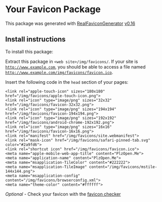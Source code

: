 # Your Favicon Package

This package was generated with [RealFaviconGenerator](https://realfavicongenerator.net/) [v0.16](https://realfavicongenerator.net/change_log#v0.16)

## Install instructions

To install this package:

Extract this package in <code>&lt;web site&gt;/img/favicons/</code>. If your site is <code>http://www.example.com</code>, you should be able to access a file named <code>http://www.example.com/img/favicons/favicon.ico</code>.

Insert the following code in the `head` section of your pages:

    <link rel="apple-touch-icon" sizes="180x180" href="/img/favicons/apple-touch-icon.png">
    <link rel="icon" type="image/png" sizes="32x32" href="/img/favicons/favicon-32x32.png">
    <link rel="icon" type="image/png" sizes="194x194" href="/img/favicons/favicon-194x194.png">
    <link rel="icon" type="image/png" sizes="192x192" href="/img/favicons/android-chrome-192x192.png">
    <link rel="icon" type="image/png" sizes="16x16" href="/img/favicons/favicon-16x16.png">
    <link rel="manifest" href="/img/favicons/site.webmanifest">
    <link rel="mask-icon" href="/img/favicons/safari-pinned-tab.svg" color="#2a9fd6">
    <link rel="shortcut icon" href="/img/favicons/favicon.ico">
    <meta name="apple-mobile-web-app-title" content="PlzOpen.Me">
    <meta name="application-name" content="PlzOpen.Me">
    <meta name="msapplication-TileColor" content="#222222">
    <meta name="msapplication-TileImage" content="/img/favicons/mstile-144x144.png">
    <meta name="msapplication-config" content="/img/favicons/browserconfig.xml">
    <meta name="theme-color" content="#ffffff">

*Optional* - Check your favicon with the [favicon checker](https://realfavicongenerator.net/favicon_checker)